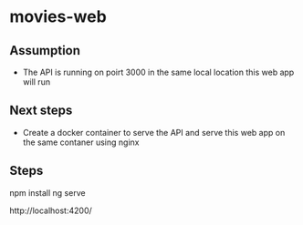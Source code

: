 # movies-web

## Assumption
* The API is running on poirt 3000 in the same local location this web app will run

## Next steps
* Create a docker container to serve the API and serve this web app on the same contaner using nginx

## Steps
npm install
ng serve 

http://localhost:4200/

